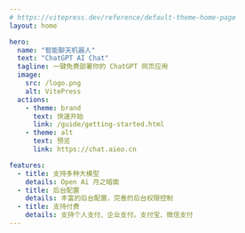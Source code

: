 ```yaml
---
# https://vitepress.dev/reference/default-theme-home-page
layout: home

hero:
  name: "智能聊天机器人"
  text: "ChatGPT AI Chat"
  tagline: 一键免费部署你的 ChatGPT 网页应用
  image:
    src: /logo.png
    alt: VitePress
  actions:
    - theme: brand
      text: 快速开始
      link: /guide/getting-started.html
    - theme: alt
      text: 预览
      link: https://chat.aieo.cn

features:
  - title: 支持多种大模型
    details: Open Ai 月之暗面
  - title: 后台配置
    details: 丰富的后台配置，完善的后台权限控制
  - title: 支持付费
    details: 支持个人支付、企业支付。支付宝、微信支付
---
```

